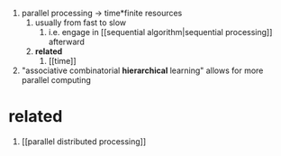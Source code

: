 1. parallel processing → $\text{time*finite resources}$
	1. usually from fast to slow
		1. i.e. engage in [[sequential algorithm|sequential processing]] afterward
	2. **related**
		1. [[time]]
2. "associative combinatorial **hierarchical** learning" allows for more parallel computing

# related
1. [[parallel distributed processing]]